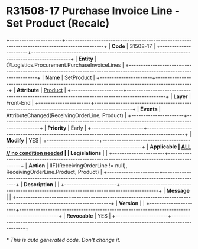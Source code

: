 ﻿---
erp.type: front-end-business-rule
erp.entity: Logistics.Procurement.PurchaseInvoiceLines
---

# R31508-17 Purchase Invoice Line - Set Product (Recalc)
+----------------------+----------------------------------------------------------------------------------------------+
| **Code**             | 31508-17                                                                                     |
+----------------------+----------------------------------------------------------------------------------------------+
| **Entity**           | @Logistics.Procurement.PurchaseInvoiceLines                                                  |
+----------------------+----------------------------------------------------------------------------------------------+
| **Name**             | SetProduct                                                                                   |
+----------------------+----------------------------------------------------------------------------------------------+
| **Attribute**        | [Product](../entities/Logistics.Procurement.PurchaseInvoiceLines.md#product)                 |
+----------------------+----------------------------------------------------------------------------------------------+
| **Layer**            | Front-End                                                                                    |
+----------------------+----------------------------------------------------------------------------------------------+
| **Events**           | AttributeChanged(ReceivingOrderLine, Product)                                                |
+----------------------+----------------------------------------------------------------------------------------------+
| **Priority**         | Early                                                                                        |
+----------------------+----------------------------------------------------------------------------------------------+
| **Modify**           | YES                                                                                          |
+----------------------+----------------------------------------------------------------------------------------------+
| **Applicable         | [ALL // no condition needed](xref:applicable-legislations)                                   |
| Legislations**       |                                                                                              |
+----------------------+----------------------------------------------------------------------------------------------+
| **Action**           | IIF((ReceivingOrderLine != null), ReceivingOrderLine.Product, Product)                       |
+----------------------+----------------------------------------------------------------------------------------------+
| **Description**      |                                                                                              |
+----------------------+----------------------------------------------------------------------------------------------+
| **Message**          |                                                                                              |
+----------------------+----------------------------------------------------------------------------------------------+
| **Version**          |                                                                                              |
+----------------------+----------------------------------------------------------------------------------------------+
| **Revocable**        | YES                                                                                          |
+----------------------+----------------------------------------------------------------------------------------------+

*\* This is auto generated code. Don't change it.*
